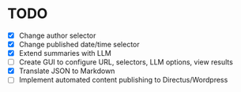 # TODO

- [x] Change author selector
- [x] Change published date/time selector
- [x] Extend summaries with LLM
- [ ] Create GUI to configure URL, selectors, LLM options, view results
- [x] Translate JSON to Markdown
- [ ] Implement automated content publishing to Directus/Wordpress

